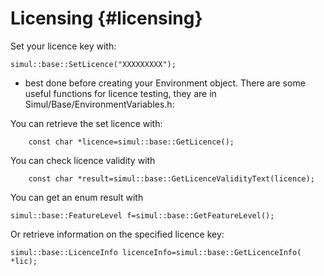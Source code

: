 Licensing {#licensing}
===========
Set your licence key with:
		
    simul::base::SetLicence("XXXXXXXXX");

- best done before creating your Environment object.
There are some useful functions for licence testing, they are in Simul/Base/EnvironmentVariables.h:

You can retrieve the set licence with:

        const char *licence=simul::base::GetLicence();

You can check licence validity with

        const char *result=simul::base::GetLicenceValidityText(licence);

You can get an enum result with

    simul::base::FeatureLevel f=simul::base::GetFeatureLevel();
	
Or retrieve information on the specified licence key:

	simul::base::LicenceInfo licenceInfo=simul::base::GetLicenceInfo( *lic);